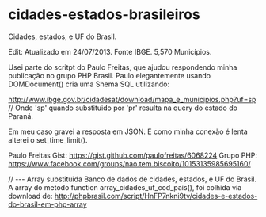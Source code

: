 cidades-estados-brasileiros
===========================

Cidades, estados, e UF do Brasil.

Edit: Atualizado em 24/07/2013. Fonte IBGE. 5,570 Municípios.

Usei parte do scritpt do Paulo Freitas, que ajudou respondendo  minha publicação no grupo PHP Brasil.
Paulo elegantemente usando DOMDocument() cria uma Shema SQL utilizando:

http://www.ibge.gov.br/cidadesat/download/mapa_e_municipios.php?uf=sp // Onde 'sp' quando substituido por 'pr' resulta na query do estado do Paraná.

Em meu caso gravei a resposta em JSON. E como minha conexão é lenta alterei o set_time_limit().

Paulo Freitas Gist: https://gist.github.com/paulofreitas/6068224
Grupo PHP: https://www.facebook.com/groups/nao.tem.biscoito/10153135985695160/



// --- Array substituida
Banco de dados de cidades, estados, e UF do Brasil.
A array do metodo function array_cidades_uf_cod_pais(), foi colhida via download de:
http://phpbrasil.com/script/HnFP7nkni9tv/cidades-e-estados-do-brasil-em-php-array
